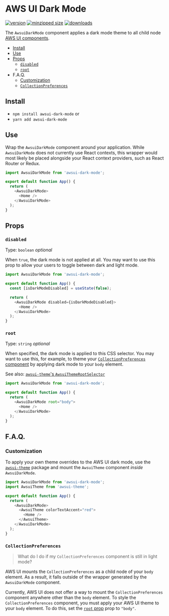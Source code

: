 # AWS UI Dark Mode

[![version](https://img.shields.io/npm/v/awsui-dark-mode.svg)](https://www.npmjs.com/package/awsui-dark-mode)
[![minzipped size](https://img.shields.io/bundlephobia/minzip/awsui-dark-mode.svg)](https://www.npmjs.com/package/awsui-dark-mode)
[![downloads](https://img.shields.io/npm/dt/awsui-dark-mode.svg)](https://www.npmjs.com/package/awsui-dark-mode)

The `AwsuiDarkMode` component applies a dark mode theme to all child node
[AWS UI components](https://www.npmjs.com/package/@awsui/components-react).

- [Install](#install)
- [Use](#use)
- [Props](#props)
  - [`disabled`](#disabled)
  - [`root`](#root)
- F.A.Q.
  - [Customization](#customizion)
  - [`CollectionPreferences`](#collectionpreferences)

## Install

- `npm install awsui-dark-mode` or
- `yarn add awsui-dark-mode`

## Use

Wrap the `AwsuiDarkMode` component around your application. While
`AwsuiDarkMode` does not currently use React contexts, this wrapper would most
likely be placed alongside your React context providers, such as React Router or
Redux.

```javascript
import AwsuiDarkMode from 'awsui-dark-mode';

export default function App() {
  return (
    <AwsuiDarkMode>
      <Home />
    </AwsuiDarkMode>
  );
}
```

## Props

### `disabled`

Type: `boolean` _optional_

When `true`, the dark mode is not applied at all. You may want to use this prop
to allow your users to toggle between dark and light mode.

```javascript
import AwsuiDarkMode from 'awsui-dark-mode';

export default function App() {
  const [isDarkModeDisabled] = useState(false);

  return (
    <AwsuiDarkMode disabled={isDarkModeDisabled}>
      <Home />
    </AwsuiDarkMode>
  );
}
```

### `root`

Type: `string` _optional_

When specified, the dark mode is applied to this CSS selector. You may want to
use this, for example, to theme your
[`CollectionPreferences` component](#collectionpreferences) by applying dark
mode to your `body` element.

See also:
[`awsui-theme`'s `AwsuiThemeRootSelector`](https://github.com/CharlesStover/awsui-theme#awsuithemerootselector)

```javascript
import AwsuiDarkMode from 'awsui-dark-mode';

export default function App() {
  return (
    <AwsuiDarkMode root="body">
      <Home />
    </AwsuiDarkMode>
  );
}
```

## F.A.Q.

### Customization

To apply your own theme overrides to the AWS UI dark mode, use the
[`awsui-theme`](https://www.npmjs.com/package/awsui-theme) package and mount the
`AwsuiTheme` component _inside_ `AwsuiDarkMode`.

```javascript
import AwsuiDarkMode from 'awsui-dark-mode';
import AwsuiTheme from 'awsui-theme';

export default function App() {
  return (
    <AwsuiDarkMode>
      <AwsuiTheme colorTextAccent="red">
        <Home />
      </AwsuiTheme>
    </AwsuiDarkMode>
  );
}
```

### `CollectionPreferences`

> What do I do if my `CollectionPreferences` component is still in light mode?

AWS UI mounts the `CollectionPreferences` as a child node of your `body`
element. As a result, it falls outside of the wrapper generated by the
`AwsuiDarkMode` component.

Currently, AWS UI does not offer a way to mount the `CollectionPreferences`
component anywhere other than the `body` element. To style the
`CollectionPreferences` component, you must apply your AWS UI theme to your
`body` element. To do this, set the [`root` prop](#root) prop to `"body"`.
